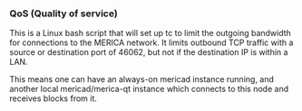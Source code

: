 ### QoS (Quality of service) ###

This is a Linux bash script that will set up tc to limit the outgoing bandwidth for connections to the MERICA network. It limits outbound TCP traffic with a source or destination port of 46062, but not if the destination IP is within a LAN.

This means one can have an always-on mericad instance running, and another local mericad/merica-qt instance which connects to this node and receives blocks from it.
